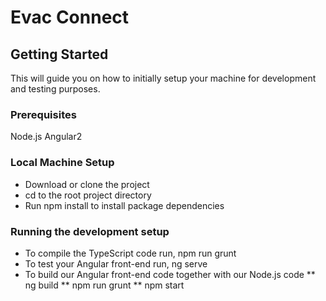 # Evac Connect

## Getting Started 
This will guide you on how to initially setup your machine for development and testing purposes.

### Prerequisites
Node.js
Angular2

### Local Machine Setup
* Download or clone the project 
* cd to the root project directory
* Run npm install to install package dependencies 

### Running the development setup
* To compile the TypeScript code run, npm run grunt 
* To test your Angular front-end run, ng serve
* To build our Angular front-end code together with our Node.js code
** ng build
** npm run grunt
** npm start
